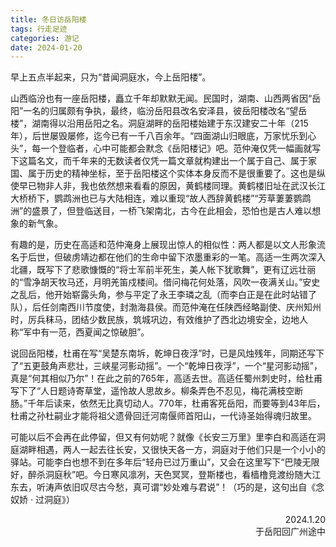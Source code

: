 ```yaml
---
title: 冬日访岳阳楼
tags: 行走足迹
categories: 游记
date: 2024-01-20
---
```


早上五点半起来，只为“昔闻洞庭水，今上岳阳楼”。

山西临汾也有一座岳阳楼，矗立千年却默默无闻。民国时，湖南、山西两省因“岳阳”一名的归属颇有争执，最终，临汾岳阳县改名安泽县，彼岳阳楼改名“望岳楼”，湖南得以沿用岳阳之名。洞庭湖畔的岳阳楼始建于东汉建安二十年（215年），后世屡毁屡修，迄今已有一千八百余年。“四面湖山归眼底，万家忧乐到心头”，每一个登临者，心中可能都会默念《岳阳楼记》吧。范仲淹仅凭一幅画就写下这篇名文，而千年来的无数读者仅凭一篇文章就构建出一个属于自己、属于家国、属于历史的精神坐标，至于岳阳楼这个实体本身反而不是很重要了。这也是纵使早已物非人非，我也依然想来看看的原因，黄鹤楼同理。黄鹤楼旧址在武汉长江大桥桥下，鹦鹉洲也已与大陆相连，难以重现“故人西辞黄鹤楼”“芳草萋萋鹦鹉洲”的盛景了，但登临送目，一桥飞架南北，古今在此相会，恐怕也是古人难以想象的新气象。

有趣的是，历史在高适和范仲淹身上展现出惊人的相似性：两人都是以文人形象流名于后世，但破虏靖边都在他们的生命中留下浓墨重彩的一笔。高适一生两次深入北疆，既写下了悲歌慷慨的“将士军前半死生，美人帐下犹歌舞”，更有辽远壮丽的“雪净胡天牧马还，月明羌笛戍楼间。借问梅花何处落，风吹一夜满关山。”安史之乱后，他开始崭露头角，参与平定了永王李璘之乱（而李白正是在此时站错了队），后任剑南西川节度使，封渤海县侯。而范仲淹在任陕西经略副使、庆州知州时，厉兵秣马，团结少数民族，筑城巩边，有效维护了西北边境安全，边地人称“军中有一范，西夏闻之惊破胆”。

说回岳阳楼，杜甫在写“吴楚东南坼，乾坤日夜浮”时，已是风烛残年，同期还写下了“五更鼓角声悲壮，三峡星河影动摇”。一个“乾坤日夜浮”，一个“星河影动摇”，真是“何其相似乃尔”！在此之前的765年，高适去世。高适任蜀州刺史时，给杜甫写下了“人日题诗寄草堂，遥怜故人思故乡。柳条弄色不忍见，梅花满枝空断肠。”千年后读来，依然无比真切动人。770年，杜甫客死岳阳，而要等到43年后，杜甫之孙杜嗣业才能将祖父遗骨回迁河南偃师首阳山，一代诗圣始得魂归故里。

可能以后不会再在此停留，但又有何妨呢？就像《长安三万里》里李白和高适在洞庭湖畔相遇，两人一起去往长安，又很快天各一方，洞庭对于他们只是一个小小的驿站。可能李白也想不到在多年后“轻舟已过万重山”，又会在这里写下“巴陵无限好，醉杀洞庭秋”吧。今日寒风凛冽，天色冥冥，登斯楼也，看樯橹竞渡纷随大江东去，听涛声依旧叹尽古今愁，真可谓“妙处难与君说”！（巧的是，这句出自《念奴娇 · 过洞庭》）

<div style="text-align: right;">2024.1.20<br/>
于岳阳回广州途中</div>